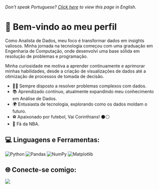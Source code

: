 <h6> Don't speak Portuguese? <a href="https://github.com/mateusopaiva/mateusopaiva/blob/main/README-en.md">Click here</a> to view this page in English.</h6>

# 👋 Bem-vindo ao meu perfil
<p>Como Analista de Dados, meu foco é transformar dados em insights valiosos. Minha jornada na tecnologia começou com uma graduação em Engenharia de Computação, onde desenvolvi uma base sólida em resolução de problemas e programação.</p>

<p>Minha curiosidade me motiva a aprender continuamente e aprimorar minhas habilidades, desde a criação de visualizações de dados até a otimização de processos de tomada de decisão.</p>

- 👨‍💻 Sempre disposto a resolver problemas complexos com dados.
- 📚 Aprendizado contínuo, atualmente expandindo meu conhecimento em Análise de Dados.
- 🌍 Entusiasta de tecnologia, explorando como os dados moldam o futuro.
- ⚽ Apaixonado por futebol, Vai Corinthians! ⚫️⚪️
- 🏀 Fã da NBA.

## 💻 Linguagens e Ferramentas:
<div style="display: inline_block">

  ![Python](https://img.shields.io/badge/python-3670A0?style=for-the-badge&logo=python&logoColor=ffdd54)
  ![Pandas](https://img.shields.io/badge/pandas-%23150458.svg?style=for-the-badge&logo=pandas&logoColor=white)
  ![NumPy](https://img.shields.io/badge/numpy-%23013243.svg?style=for-the-badge&logo=numpy&logoColor=white)
  ![Matplotlib](https://img.shields.io/badge/Matplotlib-%23ffffff.svg?style=for-the-badge&logo=Matplotlib&logoColor=black)

 </div>
          
## 🌐 Conecte-se comigo:
<a href="https://www.linkedin.com/in/mateusopaiva/" target="_blank"><img src="https://img.shields.io/badge/LinkedIn-0077B5?style=for-the-badge&logo=linkedin&logoColor=white" target="_blank"></a>
